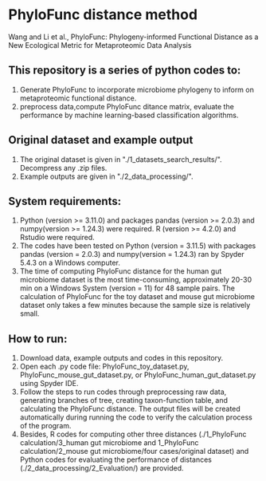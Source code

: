 # PhyloFunc distance method
Wang and Li et al., PhyloFunc: Phylogeny-informed Functional Distance as a New Ecological Metric for Metaproteomic Data Analysis

## This repository is a series of python codes to:
1) Generate PhyloFunc to incorporate microbiome phylogeny to inform on metaproteomic functional distance.
2) preprocess data,compute PhyloFunc ditance matrix, evaluate the performance by machine learning-based classification algorithms.

## Original dataset and example output
1) The original dataset is given in "./1_datasets_search_results/". Decompress any .zip files.
2) Example outputs are given in "./2_data_processing/".

## System requirements:
1) Python (version >= 3.11.0) and packages pandas (version >= 2.0.3) and numpy(version >= 1.24.3) were required. R (version >= 4.2.0) and Rstudio were required.
2) The codes have been tested on Python (version = 3.11.5) with packages pandas (version = 2.0.3) and numpy(version = 1.24.3) ran by Spyder 5.4.3 on a Windows computer.
3) The time of computing PhyloFunc distance for the human gut microbiome dataset is the most time-consuming, approximately 20-30 min on a Windows System (version = 11) for 48 sample pairs. The calculation of PhyloFunc for the toy dataset and mouse gut microbiome dataset only takes a few minutes because the sample size is relatively small.

## How to run:
1) Download data, example outputs and codes in this repository.
2) Open each .py code file: PhyloFunc_toy_dataset.py, PhyloFunc_mouse_gut_dataset.py, or PhyloFunc_human_gut_dataset.py using Spyder IDE.
3) Follow the steps to run codes through preprocessing raw data, generating branches of tree, creating taxon-function table, and calculating the PhyloFunc distance. The output files will be created automatically during running the code to verify the calculation process of the program.
4) Besides, R codes for computing other three distances (./1_PhyloFunc calculation/3_human gut microbiome and 1_PhyloFunc calculation/2_mouse gut microbiome/four cases/original dataset) and Python codes for evaluating the performance of distances (./2_data_processing/2_Evaluation/) are provided.
